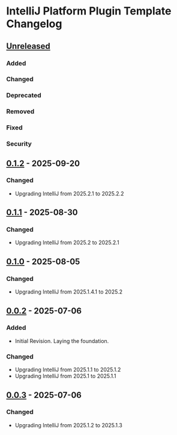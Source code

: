 <!-- Keep a Changelog guide -> https://keepachangelog.com -->

# IntelliJ Platform Plugin Template Changelog

## [Unreleased]

### Added

### Changed

### Deprecated

### Removed

### Fixed

### Security

## [0.1.2] - 2025-09-20

### Changed

- Upgrading IntelliJ from 2025.2.1 to 2025.2.2

## [0.1.1] - 2025-08-30

### Changed

- Upgrading IntelliJ from 2025.2 to 2025.2.1

## [0.1.0] - 2025-08-05

### Changed

- Upgrading IntelliJ from 2025.1.4.1 to 2025.2

## [0.0.2] - 2025-07-06

### Added

- Initial Revision. Laying the foundation.

### Changed

- Upgrading IntelliJ from 2025.1.1 to 2025.1.2
- Upgrading IntelliJ from 2025.1 to 2025.1.1

## [0.0.3] - 2025-07-06

### Changed

- Upgrading IntelliJ from 2025.1.2 to 2025.1.3

[Unreleased]: https://github.com/ChrisCarini/rust-analyzer-lsp-intellij-plugin/compare/v0.1.2...HEAD
[0.1.2]: https://github.com/ChrisCarini/rust-analyzer-lsp-intellij-plugin/compare/v0.1.1...v0.1.2
[0.1.1]: https://github.com/ChrisCarini/rust-analyzer-lsp-intellij-plugin/compare/v0.1.0...v0.1.1
[0.1.0]: https://github.com/ChrisCarini/rust-analyzer-lsp-intellij-plugin/compare/v0.0.2...v0.1.0
[0.0.3]: https://github.com/ChrisCarini/rust-analyzer-lsp-intellij-plugin/commits/v0.0.3
[0.0.2]: https://github.com/ChrisCarini/rust-analyzer-lsp-intellij-plugin/compare/v0.0.3...v0.0.2
